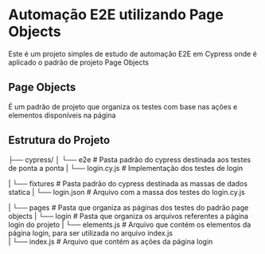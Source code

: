 # Automação E2E utilizando Page Objects
Este é um projeto simples de estudo de automação E2E em Cypress onde é aplicado o padrão de projeto Page Objects

## Page Objects 
É um padrão de projeto que organiza os testes com base nas ações e elementos disponíveis na página 

## Estrutura do Projeto 

├── cypress/
│   └── e2e                                          # Pasta padrão do cypress destinada aos testes de ponta a ponta
|        └── login.cy.js                               # Implementação dos testes de login 

|   └── fixtures                                     # Pasta padrão do cypress destinada as massas de dados statica 
|        └── login.json                                # Arquivo com a massa dos testes do login.cy.js 

|   └── pages                                        # Pasta que organiza as páginas dos testes do padrão page objects
|        └── login                                    # Pasta que organiza os arquivos referentes a página login do projeto 
|            └── elements.js                           # Arquivo que contém os elementos da página login, para ser utilizada no arquivo index.js  
|            └── index.js                              # Arquivo que contém as ações da página login

